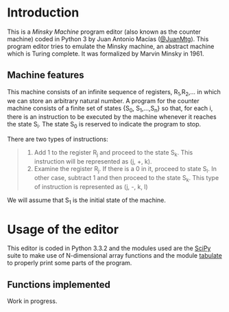 Introduction
============
This is a *Minsky Machine* program editor (also known as the counter machine) coded in Python 3 by Juan Antonio Macías
([@JuanMtg](http://www.twitter.com/JuanMtg)).
This program editor tries to emulate the Minsky machine, an abstract machine which is Turing complete. It was formalized
by Marvin Minsky in 1961.

Machine features
----------------
This machine consists of an infinite sequence of registers, R<sub>1</sub>,R<sub>2</sub>,... in which we can store an
arbitrary natural number.
A program for the counter machine consists of a finite set of states {S<sub>0</sub>, S<sub>1</sub>,...,S<sub>n</sub>}
so that, for each i, there is an instruction to be executed by the machine whenever it reaches the state S<sub>i</sub>.
The state S<sub>0</sub> is reserved to indicate the program to stop.

There are two types of instructions:
> 1. Add 1 to the register R<sub>j</sub> and proceed to the state S<sub>k</sub>.
>    This instruction will be represented as (j, +, k).
> 2. Examine the register R<sub>j</sub>. If there is a 0 in it, proceed to state S<sub>l</sub>. In other case,
>    subtract 1 and then proceed to the state S<sub>k</sub>.
>    This type of instruction is represented as (j, -, k, l)

We will assume that S<sub>1</sub> is the initial state of the machine.

Usage of the editor
===================
This editor is coded in Python 3.3.2 and the modules used are the [SciPy](http://scipy.org/) suite to make use of
N-dimensional array functions and the module [tabulate](https://pypi.python.org/pypi/tabulate) to properly print some
parts of the program.

Functions implemented
---------------------
Work in progress.